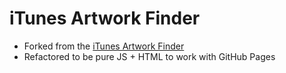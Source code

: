 iTunes Artwork Finder
=====================

- Forked from the [iTunes Artwork Finder](https://bendodson.com/projects/itunes-artwork-finder/)
- Refactored to be pure JS + HTML to work with GitHub Pages

